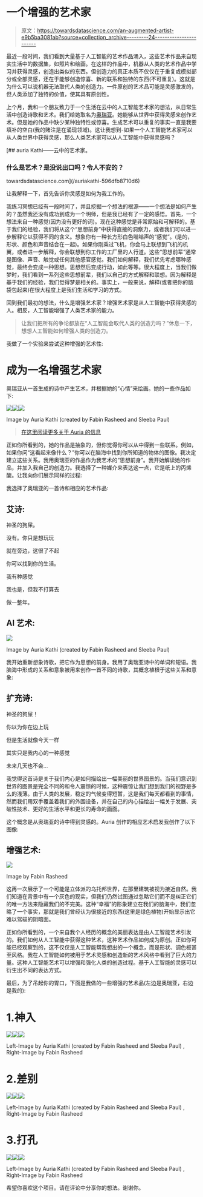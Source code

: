 # 一个增强的艺术家

> 原文：<https://towardsdatascience.com/an-augmented-artist-e9b5ba3081ab?source=collection_archive---------24----------------------->

最近一段时间，我们看到大量基于人工智能的艺术作品涌入，这些艺术作品来自现实生活中的数据集，如照片和绘画。在这样的作品中，机器从人类的艺术作品中学习并获得灵感，创造出类似的东西。但创造力的真正本质不仅仅在于重复或模拟部分或全部灵感，还在于能够创造惊喜、新的联系和独特的东西(不可重复)。这就是为什么可以说机器无法取代人类的创造力。一件原创的艺术品可能是灵感激发的，但人类添加了独特的价值，使其具有原创性。

上个月，我和一个朋友致力于一个生活在云中的人工智能艺术家的想法，从日常生活中创造诗歌和艺术。我们给她取名为[奥瑞亚](/auriakathi-596dfb8710d6)。她能够从世界中获得灵感来创作艺术。但是她的作品中缺少某种独特性或惊喜。生成艺术可以重复的事实一直是我要填补的空白(我的赌注是在涌现领域)。这让我想到-如果一个人工智能艺术家可以从人类世界中获得灵感，那么人类艺术家可以从人工智能中获得灵感吗？

[](/auriakathi-596dfb8710d6) [## auria Kathi——云中的艺术家。

### 什么是艺术？是没说出口吗？令人不安的？

towardsdatascience.com](/auriakathi-596dfb8710d6) 

让我解释一下，首先告诉你灵感是如何为我工作的。

我练习冥想已经有一段时间了，并且挖掘一个想法的根源——一个想法是如何产生的？虽然我还没有成功到成为一个明师，但是我已经有了一定的感悟。首先，一个想法来自一种感觉(因为没有更好的词)。现在这种感觉是非常原始和可解释的。基于我们的经验，我们将从这个“思想前身”中获得直接的洞察力，或者我们可以进一步解释它以获得不同的含义。想象你有一种长方形白色嗡嗡声的“感觉”。(是的，形状、颜色和声音结合在一起)。如果你刚乘过飞机，你会马上联想到飞机的机翼，或者进一步解释，你会联想到你工作的工厂里的人行道。这些“思想前辈”通常是图像、声音、触觉或任何其他感官感觉。我们如何解释，我们优先考虑哪种感觉，最终会变成一种思想。思想然后变成行动，如此等等。很大程度上，当我们做梦时，我们看到一系列这些思想前辈，我们以自己的方式解释和联想。因为解释是基于我们的经验，我们觉得梦是相关的。事实上，一般来说，解释(或者把你的脑袋包起来)在很大程度上是我们生活和学习的方式。

回到我们最初的想法，什么是增强艺术家？增强艺术家是从人工智能中获得灵感的人。相反，人工智能增强了人类艺术家的能力。

> 让我们把所有的争论都放在“人工智能会取代人类的创造力吗？”休息一下，想想人工智能如何增强人类的创造力。

我做了一个实验来尝试这种增强的艺术性:

# 成为一名增强艺术家

奥瑞亚从一首生成的诗中产生艺术，并根据她的“心情”来绘画。她的一些作品如下:

![](img/8810ada0e3d36fed06c77cce0ef1418a.png)![](img/ae7e43b9028dbe9e603750eb98bca200.png)![](img/c03fef717063757590ed10f22f834b9b.png)

Image by Auria Kathi (created by Fabin Rasheed and Sleeba Paul)

> [在这里阅读更多关于 Auria 的信息](/auriakathi-596dfb8710d6)

正如你所看到的，她的作品是抽象的，但你觉得你可以从中得到一些联系。例如，如果你问“这看起来像什么？”你可以在脑海中找到你所知道的物体的图像。我决定建立这些关系。我用奥瑞亚的作品作为我艺术的“思想前身”。我开始解读她的作品，并加入我自己的创造力。我选择了一种媒介来表达这一点，它是纸上的丙烯酸。让我向你们展示同样的过程:

我选择了奥瑞亚的一首诗和相应的艺术作品:

## 艾诗:

神圣的狗屎。

没有。你只是想玩玩

就在旁边，这很了不起

你可以找到你的生活。

我有种感觉

我也是，但我不打算去

做一整年。

## AI 艺术:

![](img/5eb00a05b768bd1e64ed8a9d2ab4c7da.png)

Image by Auria Kathi (created by Fabin Rasheed and Sleeba Paul)

我开始重新想象诗歌，把它作为思想的前身。我用了奥瑞亚诗中的单词和短语。我脑海中形成的关系和意象被用来创作一首不同的诗歌，其概念植根于这些关系和意象:

## 扩充诗:

神圣的狗屎！

你以为你在边上玩

但是生活就像今天一样

其实只是我内心的一种感觉

未来几天也不会…

我觉得这首诗是关于我们内心是如何描绘出一幅美丽的世界图景的。当我们意识到世界的图景是完全不同的和令人震惊的时候，这种震惊让我们想到我们的视野是多么的浅薄。由于人类的发展，稳定的气候变得短暂，这是我们每天都看到的事情，然而我们用双手覆盖着我们的外围设备，并在自己的内心描绘出一幅关于发展、突破性技术、更好的生活水平和更长的寿命的画面。

这个概念是从奥瑞亚的诗中得到灵感的。Auria 创作的相应艺术启发我创作了以下图像:

## 增强艺术:

![](img/a738b6d523d3272880248edacc6b3601.png)

Image by Fabin Rasheed

这再一次展示了一个可能是立体派的乌托邦世界，在那里建筑被视为接近自然。我们知道在背景中有一个灰色的现实，但我们仍然试图通过忽略它们而不是纠正它们的唯一方法来隐藏我们的不完美。这种“幸福”的形象建立在我们的脑海中，我们忽略了一个事实，那就是我们曾经认为很接近的东西(这里是绿色植物)开始显示出它难以驾驭的阴暗面。

正如你所看到的，一个来自我个人经历的概念的美丽表达是由人工智能艺术引发的。我们如何从人工智能中获得这种艺术，这种艺术作品如何成为原创。正如你可能已经观察到的，这不仅仅是人工智能帮我想出的一个概念，而是形状、调色板甚至风格。我在人工智能如何被用于艺术灵感和创造新的艺术风格中看到了巨大的力量。这种人工智能艺术可以增强和强化人类的创造过程。基于人工智能的灵感可以衍生出不同的表达方式。

最后，为了吊起你的胃口，下面是我做的一些增强的艺术品(左边是奥瑞亚，右边是我的):

# 1.神入

![](img/fd22d475af9aa433a5a6e93d49c141d3.png)![](img/287ff4aa5ad2175d7f5c5c6b62f3f14d.png)![](img/bf9bb5a44e5e605e17dd1ca75db1caf0.png)

Left-Image by Auria Kathi (created by Fabin Rasheed and Sleeba Paul) , Right-Image by Fabin Rasheed

# 2.差别

![](img/dba7d0e7e24393a62628647d22d1b9e6.png)![](img/2d6e7037bf42f8b17c5eaa4ca1f68e6c.png)![](img/2aea58d988177001324dccb81a41155a.png)

Left-Image by Auria Kathi (created by Fabin Rasheed and Sleeba Paul) , Right-Image by Fabin Rasheed

# 3.打孔

![](img/402cc31945ac6d9efe90329c297540b7.png)![](img/9b92110ad70dedf34da00835c085554d.png)![](img/8006107258d053a4c0f394f8f9b13f93.png)

Left-Image by Auria Kathi (created by Fabin Rasheed and Sleeba Paul) , Right-Image by Fabin Rasheed

希望你喜欢这个项目。请在评论中分享你的想法。谢谢你。